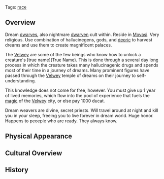 Tags: [race](Races)

## Overview

Dream [dwarves](Dwarves), also nightmare [dwarven](Dwarves) cult within. Reside in [Movasi](Movasi). Very religious. Use combination of hallucinegens, gods, and [deoric](Deoric) to harvest dreams and use them to create magnificent palaces.

The [Velwey](Velwey) are some of the few beings who know how to unlock a creature's [true name](True Name). This is done through a several day long process in which the creature takes many hallucinagenic drugs and spends most of their time in a journey of dreams. Many prominent figures have passed through the [Velwey](Velwey) temple of dreams on their journey to self-understanding. 

This knowledge does not come for free, however. You must give up 1 year of lived memories, which flow into the pool of experience that fuels the [magic](Magic) of the [Velwey](Velwey) city, or else pay 1000 ducat.

Dream weavers are divine, secret priests. Will travel around at night and kill you in your sleep, freeing you to live forever in dream world. Huge honor. Happens to peoeple who are ready. They always know.

## Physical Appearance



## Cultural Overview



## History


